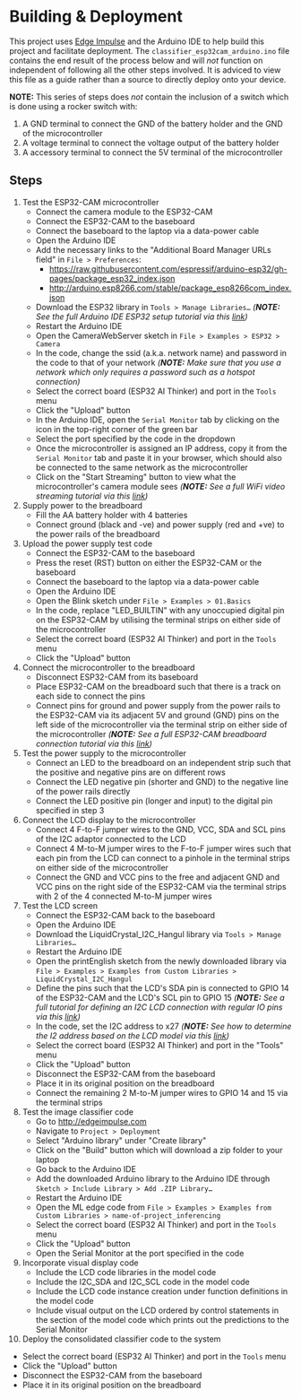 # Building & Deployment

This project uses [Edge Impulse](https://www.edgeimpulse.com/) and the Arduino IDE to help build this project and facilitate deployment. The `classifier_esp32cam_arduino.ino` file contains the end result of the process below and will *not* function on independent of following all the other steps involved. It is adviced to view this file as a guide rather than a source to directly deploy onto your device.

**NOTE:** This series of steps does *not* contain the inclusion of a switch which is done using a rocker switch with:
1. A GND terminal to connect the GND of the battery holder and the GND of the microcontroller
2. A voltage terminal to connect the voltage output of the battery holder
3. A accessory terminal to connect the 5V terminal of the microcontroller 

## Steps
1. Test the ESP32-CAM microcontroller
   * Connect the camera module to the ESP32-CAM
   * Connect the ESP32-CAM to the baseboard
   * Connect the baseboard to the laptop via a data-power cable
   * Open the Arduino IDE
   * Add the necessary links to the "Additional Board Manager URLs field" in `File > Preferences`:
     * https://raw.githubusercontent.com/espressif/arduino-esp32/gh-pages/package_esp32_index.json
     * http://arduino.esp8266.com/stable/package_esp8266com_index.json
   * Download the ESP32 library in `Tools > Manage Libraries…` *(**NOTE:** See the full Arduino IDE ESP32 setup tutorial via this [link](https://randomnerdtutorials.com/getting-started-with-esp32/#esp32-upload-code))*
   * Restart the Arduino IDE
   * Open the CameraWebServer sketch in `File > Examples > ESP32 > Camera`
   * In the code, change the ssid (a.k.a. network name) and password in the code to that of your network *(**NOTE:** Make sure that you use a network which only requires a password such as a hotspot connection)*
   * Select the correct board (ESP32 AI Thinker) and port in the `Tools` menu
   * Click the "Upload" button
   * In the Arduino IDE, open the `Serial Monitor` tab by clicking on the icon in the top-right corner of the green bar
   * Select the port specified by the code in the dropdown
   * Once the microcontroller is assigned an IP address, copy it from the `Serial Monitor` tab and paste it in your browser, which should also be connected to the same network as the microcontroller
   * Click on the "Start Streaming" button to view what the microcontroller's camera module sees *(**NOTE:** See a full WiFi video streaming tutorial via this [link](https://randomnerdtutorials.com/esp32-cam-video-streaming-face-recognition-arduino-ide/))*
2. Supply power to the breadboard
   * Fill the AA battery holder with 4 batteries
   * Connect ground (black and -ve) and power supply (red and +ve) to the power rails of the breadboard
3. Upload the power supply test code
   * Connect the ESP32-CAM to the baseboard
   * Press the reset (RST) button on either the ESP32-CAM or the baseboard
   * Connect the baseboard to the laptop via a data-power cable
   * Open the Arduino IDE
   * Open the Blink sketch under `File > Examples > 01.Basics`
   * In the code, replace "LED_BUILTIN" with any unoccupied digital pin on the ESP32-CAM by utilising the terminal strips on either side of the microcontroller
   * Select the correct board (ESP32 AI Thinker) and port in the `Tools` menu
   * Click the "Upload" button
4. Connect the microcontroller to the breadboard
   * Disconnect ESP32-CAM from its baseboard
   * Place ESP32-CAM on the breadboard such that there is a track on each side to connect the pins
   * Connect pins for ground and power supply from the power rails to the ESP32-CAM via its adjacent 5V and ground (GND) pins on the left side of the microcontroller via the terminal strip on either side of the microcontroller *(**NOTE:** See a full ESP32-CAM breadboard connection tutorial via this [link](https://youtu.be/rRoOGV9fkfs))*
5. Test the power supply to the microcontroller
   * Connect an LED to the breadboard on an independent strip such that the positive and negative pins are on different rows
   * Connect the LED negative pin (shorter and GND) to the negative line of the power rails directly
   * Connect the LED positive pin (longer and input) to the digital pin specified in step 3
6. Connect the LCD display to the microcontroller
   * Connect 4 F-to-F jumper wires to the GND, VCC, SDA and SCL pins of the I2C adaptor connected to the LCD
   * Connect 4 M-to-M jumper wires to the F-to-F jumper wires such that each pin from the LCD can connect to a pinhole in the terminal strips on either side of the microcontroller
   * Connect the GND and VCC pins to the free and adjacent GND and VCC pins on the right side of the ESP32-CAM via the terminal strips with 2 of the 4 connected M-to-M jumper wires
7. Test the LCD screen
   * Connect the ESP32-CAM back to the baseboard
   * Open the Arduino IDE
   * Download the LiquidCrystal_I2C_Hangul library via `Tools > Manage Libraries…`
   * Restart the Arduino IDE
   * Open the printEnglish sketch from the newly downloaded library via `File > Examples > Examples from Custom Libraries > LiquidCrystal_I2C_Hangul`
   * Define the pins such that the LCD's SDA pin is connected to GPIO 14 of the ESP32-CAM and the LCD's SCL pin to GPIO 15 *(**NOTE:** See a full tutorial for defining an I2C LCD connection with regular IO pins via this [link](https://randomnerdtutorials.com/esp32-i2c-communication-arduino-ide/))*
   * In the code, set the I2C address to x27 *(**NOTE:** See how to determine the I2 address based on the LCD model via this [link](https://randomnerdtutorials.com/esp32-i2c-communication-arduino-ide/))*
   * Select the correct board (ESP32 AI Thinker) and port in the "Tools" menu
   * Click the "Upload" button
   * Disconnect the ESP32-CAM from the baseboard
   * Place it in its original position on the breadboard
   * Connect the remaining 2 M-to-M jumper wires to GPIO 14 and 15 via the terminal strips
8. Test the image classifier code
   * Go to http://edgeimpulse.com
   * Navigate to `Project > Deployment`
   * Select "Arduino library" under "Create library" 
   * Click on the "Build" button which will download a zip folder to your laptop
   * Go back to the Arduino IDE
   * Add the downloaded Arduino library to the Arduino IDE through `Sketch > Include Library > Add .ZIP Library…`
   * Restart the Arduino IDE
   * Open the ML edge code from `File > Examples > Examples from Custom Libraries > name-of-project_inferencing`
   * Select the correct board (ESP32 AI Thinker) and port in the `Tools` menu
   * Click the "Upload" button
   * Open the Serial Monitor at the port specified in the code
9. Incorporate visual display code
   * Include the LCD code libraries in the model code
   * Include the I2C_SDA and I2C_SCL code in the model code
   * Include the LCD code instance creation under function definitions in the model code
   * Include visual output on the LCD ordered by control statements in the section of the model code which prints out the predictions to the Serial Monitor
10. Deploy the consolidated classifier code to the system
   * Select the correct board (ESP32 AI Thinker) and port in the `Tools` menu
   * Click the "Upload" button
   * Disconnect the ESP32-CAM from the baseboard
   * Place it in its original position on the breadboard
